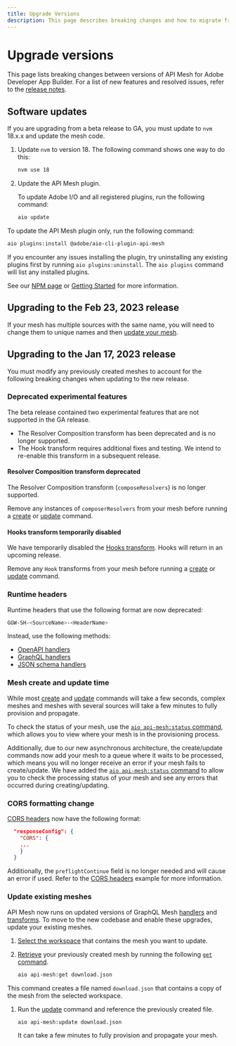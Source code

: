 ```yaml
---
title: Upgrade Versions
description: This page describes breaking changes and how to migrate from one version of API Mesh for Adobe Developer App Builder to another.
---
```


# Upgrade versions

This page lists breaking changes between versions of API Mesh for Adobe Developer App Builder. For a list of new features and resolved issues, refer to the [release notes](release-notes.md).

## Software updates

If you are upgrading from a beta release to GA, you must update to `nvm` 18.x.x and update the mesh code.

1. Update `nvm` to version 18. The following command shows one way to do this:

   ```bash
   nvm use 18
   ```

1. Update the API Mesh plugin.

   To update Adobe I/O and all registered plugins, run the following command:

   ```bash
   aio update
   ```

  To update the API Mesh plugin only, run the following command:

   ```bash
   aio plugins:install @adobe/aio-cli-plugin-api-mesh
   ```

If you encounter any issues installing the plugin, try uninstalling any existing plugins first by running `aio plugins:uninstall`. The `aio plugins` command will list any installed plugins.

See our [NPM page](https://www.npmjs.com/package/@adobe/aio-cli-plugin-api-mesh) or [Getting Started](getting-started.md#configure-your-environment) for more information.

## Upgrading to the Feb 23, 2023 release

If your mesh has multiple sources with the same name, you will need to change them to unique names and then [update your mesh](create-mesh.md#update-an-existing-mesh).

## Upgrading to the Jan 17, 2023 release

You must modify any previously created meshes to account for the following breaking changes when updating to the new release.

### Deprecated experimental features

The beta release contained two experimental features that are not supported in the GA release.

- The Resolver Composition transform has been deprecated and is no longer supported.
- The Hook transform requires additional fixes and testing. We intend to re-enable this transform in a subsequent release.

#### Resolver Composition transform deprecated

The Resolver Composition transform (`composeResolvers`) is no longer supported.

Remove any instances of `composerResolvers` from your mesh before running a [create](command-reference.md#aio-api-meshcreate) or [update](command-reference.md#aio-api-meshupdate) command.

#### Hooks transform temporarily disabled

We have temporarily disabled the [Hooks transform](hooks.md). Hooks will return in an upcoming release.

Remove any `Hook` transforms from your mesh before running a [create](command-reference.md#aio-api-meshcreate) or [update](command-reference.md#aio-api-meshupdate) command.

### Runtime headers

Runtime headers that use the following format are now deprecated:

```bash
GGW-SH-<SourceName>-<HeaderName>
```

Instead, use the following methods:

-  [OpenAPI handlers](../reference/handlers/openapi.md#headers-from-context)
-  [GraphQL handlers](../reference/handlers/graphql.md#headers-from-context)
-  [JSON schema handlers](../reference/handlers/json-schema.md#headers-from-context)

### Mesh create and update time

While most [create](command-reference.md#aio-api-meshcreate) and [update](command-reference.md#aio-api-meshupdate) commands will take a few seconds, complex meshes and meshes with several sources will take a few minutes to fully provision and propagate.

To check the status of your mesh, use the [`aio api-mesh:status` command](command-reference.md#aio-api-meshstatus), which allows you to view where your mesh is in the provisioning process.

Additionally, due to our new asynchronous architecture, the create/update commands now add your mesh to a queue where it waits to be processed, which means you will no longer receive an error if your mesh fails to create/update. We have added the [`aio api-mesh:status` command](command-reference.md#aio-api-meshstatus) to allow you to check the processing status of your mesh and see any errors that occurred during creating/updating.

### CORS formatting change

[CORS headers](headers.md#cors-headers) now have the following format:

```json
  "responseConfig": {
    "CORS": {
    ...
    }
  }
```

Additionally, the `preflightContinue` field is no longer needed and will cause an error if used. Refer to the [CORS headers](headers.md#cors-headers) example for more information.

### Update existing meshes

API Mesh now runs on updated versions of GraphQL Mesh [handlers](source-handlers.md) and [transforms](transforms.md). To move to the new codebase and enable these upgrades, update your existing meshes.

1. [Select the workspace](create-mesh.md#select-a-project-or-workspace) that contains the mesh you want to update.

1. [Retrieve](create-mesh.md#retrieve-a-previously-created-meshid) your previously created mesh by running the following [`get` command](command-reference.md#aio-api-meshget).

    ```bash
    aio api-mesh:get download.json
    ```

  This command creates a file named `download.json` that contains a copy of the mesh from the selected workspace.

1. Run the [update](create-mesh.md#update-an-existing-mesh) command and reference the previously created file.

    ```bash
    aio api-mesh:update download.json
    ```

    It can take a few minutes to fully provision and propagate your mesh.
